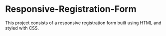 # Responsive-Registration-Form
This project consists of a responsive registration form built using HTML and styled with CSS. 
